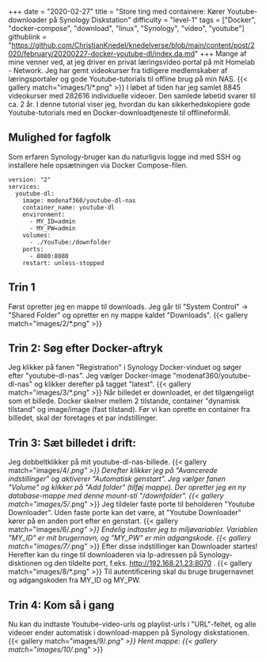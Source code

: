 +++
date = "2020-02-27"
title = "Store ting med containere: Kører Youtube-downloader på Synology Diskstation"
difficulty = "level-1"
tags = ["Docker", "docker-compose", "download", "linux", "Synology", "video", "youtube"]
githublink = "https://github.com/ChristianKnedel/knedelverse/blob/main/content/post/2020/february/20200227-docker-youtube-dl/index.da.md"
+++
Mange af mine venner ved, at jeg driver en privat læringsvideo portal på mit Homelab - Network. Jeg har gemt videokurser fra tidligere medlemskaber af læringsportaler og gode Youtube-tutorials til offline brug på min NAS.
{{< gallery match="images/1/*.png" >}}
I løbet af tiden har jeg samlet 8845 videokurser med 282616 individuelle videoer. Den samlede løbetid svarer til ca. 2 år. I denne tutorial viser jeg, hvordan du kan sikkerhedskopiere gode Youtube-tutorials med en Docker-downloadtjeneste til offlineformål.
## Mulighed for fagfolk
Som erfaren Synology-bruger kan du naturligvis logge ind med SSH og installere hele opsætningen via Docker Compose-filen.
```
version: "2"
services:
  youtube-dl:
    image: modenaf360/youtube-dl-nas
    container_name: youtube-dl
    environment:
      - MY_ID=admin
      - MY_PW=admin
    volumes:
      - ./YouTube:/downfolder
    ports:
      - 8080:8080
    restart: unless-stopped

```

## Trin 1
Først opretter jeg en mappe til downloads. Jeg går til "System Control" -> "Shared Folder" og opretter en ny mappe kaldet "Downloads".
{{< gallery match="images/2/*.png" >}}

## Trin 2: Søg efter Docker-aftryk
Jeg klikker på fanen "Registration" i Synology Docker-vinduet og søger efter "youtube-dl-nas". Jeg vælger Docker-image "modenaf360/youtube-dl-nas" og klikker derefter på tagget "latest".
{{< gallery match="images/3/*.png" >}}
Når billedet er downloadet, er det tilgængeligt som et billede. Docker skelner mellem 2 tilstande, container "dynamisk tilstand" og image/image (fast tilstand). Før vi kan oprette en container fra billedet, skal der foretages et par indstillinger.
## Trin 3: Sæt billedet i drift:
Jeg dobbeltklikker på mit youtube-dl-nas-billede.
{{< gallery match="images/4/*.png" >}}
Derefter klikker jeg på "Avancerede indstillinger" og aktiverer "Automatisk genstart". Jeg vælger fanen "Volume" og klikker på "Add folder" (tilføj mappe). Der opretter jeg en ny database-mappe med denne mount-sti "/downfolder".
{{< gallery match="images/5/*.png" >}}
Jeg tildeler faste porte til beholderen "Youtube Downloader". Uden faste porte kan det være, at "Youtube Downloader" kører på en anden port efter en genstart.
{{< gallery match="images/6/*.png" >}}
Endelig indtaster jeg to miljøvariabler. Variablen "MY_ID" er mit brugernavn, og "MY_PW" er min adgangskode.
{{< gallery match="images/7/*.png" >}}
Efter disse indstillinger kan Downloader startes! Herefter kan du ringe til downloaderen via Ip-adressen på Synology-disktionen og den tildelte port, f.eks. http://192.168.21.23:8070 .
{{< gallery match="images/8/*.png" >}}
Til autentificering skal du bruge brugernavnet og adgangskoden fra MY_ID og MY_PW.
## Trin 4: Kom så i gang
Nu kan du indtaste Youtube-video-urls og playlist-urls i "URL"-feltet, og alle videoer ender automatisk i download-mappen på Synology diskstationen.
{{< gallery match="images/9/*.png" >}}
Hent mappe:
{{< gallery match="images/10/*.png" >}}